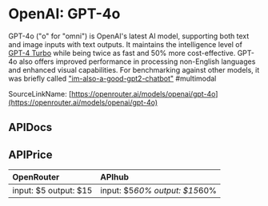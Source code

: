 # OpenAI: GPT-4o

GPT-4o ("o" for "omni") is OpenAI's latest AI model, supporting both text and image inputs with text outputs. It maintains the intelligence level of [GPT-4 Turbo](/models/openai/gpt-4-turbo) while being twice as fast and 50% more cost-effective. GPT-4o also offers improved performance in processing non-English languages and enhanced visual capabilities.
For benchmarking against other models, it was briefly called ["im-also-a-good-gpt2-chatbot"](https://twitter.com/LiamFedus/status/1790064963966370209)
#multimodal

SourceLinkName: [https://openrouter.ai/models/openai/gpt-4o](https://openrouter.ai/models/openai/gpt-4o)

## APIDocs



## APIPrice

| OpenRouter | APIhub |
|:---|:---|
| input: $5 output: $15 | input: $5*60% output: $15*60% |
